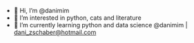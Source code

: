 - 👋 Hi, I’m @danimim
- 👀 I’m interested in python, cats and literature
- 🌱 I’m currently learning python and data science
@danimim | dani_zschaber@hotmail.com

